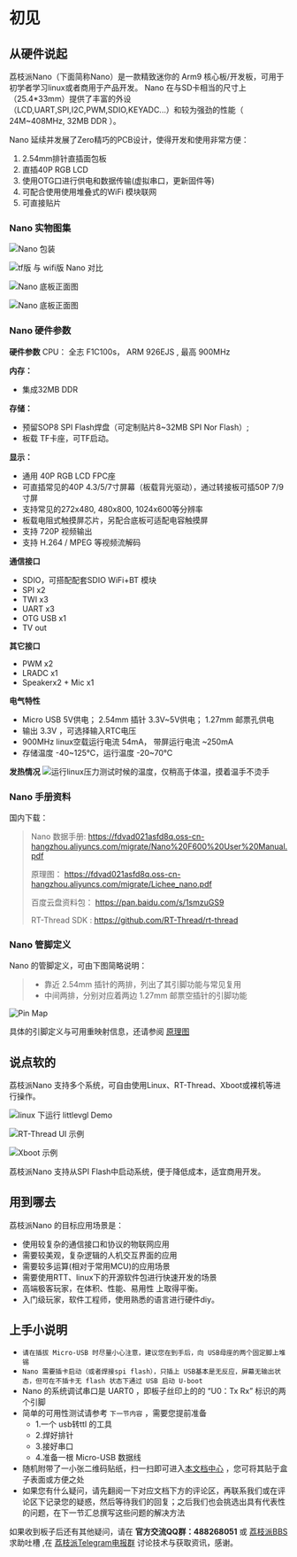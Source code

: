 初见
====

从硬件说起
----------

荔枝派Nano（下面简称Nano）是一款精致迷你的 Arm9
核心板/开发板，可用于初学者学习linux或者商用于产品开发。 Nano
在与SD卡相当的尺寸上（25.4\*33mm）提供了丰富的外设（LCD,UART,SPI,I2C,PWM,SDIO,KEYADC...）和较为强劲的性能（
24M\~408MHz, 32MB DDR ）。

Nano 延续并发展了Zero精巧的PCB设计，使得开发和使用非常方便：

1.  2.54mm排针直插面包板
2.  直插40P RGB LCD
3.  使用OTG口进行供电和数据传输(虚拟串口，更新固件等)
4.  可配合使用使用堆叠式的WiFi 模块联网
5.  可直接贴片

### Nano 实物图集



![Nano
包装](https://img.alicdn.com/imgextra/i2/272610009/TB2ZC3ehH9YBuNjy0FgXXcxcXXa_!!272610009.jpg)

![tf版 与 wifi版 Nano
对比](https://img.alicdn.com/imgextra/i3/272610009/TB2svAfhQCWBuNjy0FaXXXUlXXa_!!272610009.jpg)

![Nano
底板正面图](https://img.alicdn.com/imgextra/i4/272610009/TB2L22ihQKWBuNjy1zjXXcOypXa_!!272610009.png)

![Nano
底板正面图](https://img.alicdn.com/imgextra/i1/272610009/TB2NigshNGYBuNjy0FnXXX5lpXa_!!272610009.png)

### Nano 硬件参数

**硬件参数**
   CPU： 全志 F1C100s， ARM 926EJS , 最高 900MHz

**内存：**
-   集成32MB DDR

**存储：**
-   预留SOP8 SPI Flash焊盘（可定制贴片8\~32MB SPI Nor Flash）;
-   板载 TF卡座，可TF启动。

**显示：**
-   通用 40P RGB LCD FPC座
-   可直插常见的40P 4.3/5/7寸屏幕（板载背光驱动），通过转接板可插50P 7/9寸屏
-   支持常见的272x480, 480x800, 1024x600等分辨率
-   板载电阻式触摸屏芯片，另配合底板可适配电容触摸屏
-   支持 720P 视频输出
-   支持 H.264 / MPEG 等视频流解码

**通信接口**
-   SDIO，可搭配配套SDIO WiFi+BT 模块
-   SPI x2
-   TWI x3
-   UART x3
-   OTG USB x1
-   TV out

**其它接口**
-   PWM x2
-   LRADC x1
-   Speakerx2 + Mic x1

**电气特性**
-   Micro USB 5V供电； 2.54mm 插针 3.3V\~5V供电； 1.27mm 邮票孔供电
-   输出 3.3V ，可选择输入RTC电压
-   900MHz linux空载运行电流 54mA， 带屏运行电流 \~250mA
-   存储温度 -40\~125℃，运行温度 -20\~70℃

**发热情况**
   ![运行linux压力测试时候的温度，仅稍高于体温，摸着温手不烫手](https://img.alicdn.com/imgextra/i1/272610009/TB2bXXgh9tYBeNjSspaXXaOOFXa_!!272610009.jpg%0A%20:width:%20500px%0A%20:align:%20center)

### Nano 手册资料

国内下载：

> Nano 数据手册:
> <https://fdvad021asfd8q.oss-cn-hangzhou.aliyuncs.com/migrate/Nano%20F600%20User%20Manual.pdf>
>
> 原理图：
> <https://fdvad021asfd8q.oss-cn-hangzhou.aliyuncs.com/migrate/Lichee_nano.pdf>
>
> 百度云盘资料包： <https://pan.baidu.com/s/1smzuGS9>
>
> RT-Thread SDK : <https://github.com/RT-Thread/rt-thread>

### Nano 管脚定义

Nano 的管脚定义，可由下图简略说明：

> -   靠近 2.54mm 插针的两排，列出了其引脚功能与常见复用
> -   中间两排，分别对应着两边 1.27mm 邮票空插针的引脚功能

![Pin
Map](https://fdvad021asfd8q.oss-cn-hangzhou.aliyuncs.com/migrate/Pin%20Map.png)

具体的引脚定义与可用重映射信息，还请参阅
[原理图](https://fdvad021asfd8q.oss-cn-hangzhou.aliyuncs.com/migrate/Lichee_nano.pdf)

说点软的
--------

荔枝派Nano
支持多个系统，可自由使用Linux、RT-Thread、Xboot或裸机等进行操作。

![linux 下运行 littlevgl
Demo](https://img.alicdn.com/imgextra/i4/272610009/TB29Aj_hH1YBuNjSszhXXcUsFXa_!!272610009.jpg)

![RT-Thread UI
示例](https://img.alicdn.com/imgextra/i3/272610009/TB274cjbY3nBKNjSZFMXXaUSFXa_!!272610009.jpg)

![Xboot
示例](https://img.alicdn.com/imgextra/i4/272610009/TB2D2Y7hH1YBuNjSszhXXcUsFXa_!!272610009.jpg)

荔枝派Nano 支持从SPI Flash中启动系统，便于降低成本，适宜商用开发。

用到哪去
--------

荔枝派Nano 的目标应用场景是：

-   使用较复杂的通信接口和协议的物联网应用
-   需要较美观，复杂逻辑的人机交互界面的应用
-   需要较多运算(相对于常用MCU)的应用场景
-   需要使用RTT、linux下的开源软件包进行快速开发的场景
-   高端极客玩家，在体积、性能、易用性 上取得平衡。
-   入门级玩家，软件工程师，使用熟悉的语言进行硬件diy。

**上手小说明**
--------------

-   `请在插拔 Micro-USB 时尽量小心注意，建议您在到手后，向 USB母座的两个固定脚上堆锡`
-   `Nano 需要插卡启动（或者焊接spi flash），只插上 USB基本是无反应，屏幕无输出状态，但可在不插卡无 flash 状态下通过 USB 启动 U-boot`
-   Nano 的系统调试串口是 UART0 ，即板子丝印上的的 “U0：Tx Rx” 标识的两个引脚
-   简单的可用性测试请参考 `下一节内容` ，需要您提前准备 
    -   1.一个 usb转ttl 的工具 
    -   2.焊好排针 
    -   3.接好串口 
    -   4.准备一根 Micro-USB 数据线
-   随机附带了一小张二维码贴纸，扫一扫即可进入[本文档中心](http://nano.lichee.pro) ，您可将其贴于盒子表面或方便之处
-   如果您有什么疑问，请先翻阅一下对应文档下方的评论区，再联系我们或在评论区下记录您的疑惑，然后等待我们的回复；之后我们也会挑选出具有代表性的问题，在下一节汇总撰写这些问题的解决方法

如果收到板子后还有其他疑问，请在 **官方交流QQ群：488268051** 或 [荔枝派BBS](http://bbs.lichee.pro) 求助吐槽 ,在 [荔枝派Telegram电报群](https://t.me/sipeed) 讨论技术与获取资讯，感谢。
